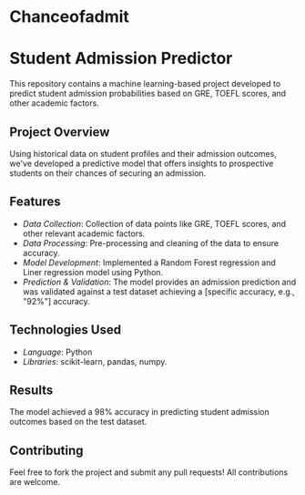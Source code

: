 # Chanceofadmit
# Student Admission Predictor

This repository contains a machine learning-based project developed to predict student admission probabilities based on GRE, TOEFL scores, and other academic factors.

## Project Overview

Using historical data on student profiles and their admission outcomes, we've developed a predictive model that offers insights to prospective students on their chances of securing an admission.

## Features

- *Data Collection*: Collection of data points like GRE, TOEFL scores, and other relevant academic factors.
- *Data Processing*: Pre-processing and cleaning of the data to ensure accuracy.
- *Model Development*: Implemented a  Random Forest regression and Liner regression model using Python.
- *Prediction & Validation*: The model provides an admission prediction and was validated against a test dataset achieving a [specific accuracy, e.g., "92%"] accuracy.

## Technologies Used

- *Language*: Python
- *Libraries*:  scikit-learn, pandas, numpy.

## Results

The model achieved a 98% accuracy in predicting student admission outcomes based on the test dataset.

## Contributing

Feel free to fork the project and submit any pull requests! All contributions are welcome.
